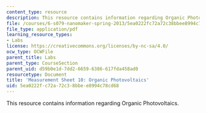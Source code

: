```yaml
---
content_type: resource
description: This resource contains information regarding Organic Photovoltaics.
file: /courses/6-s079-nanomaker-spring-2013/5ea0222fc72a72c38bbee8994c78cd68_MIT6_S079S13_lab10.pdf
file_type: application/pdf
learning_resource_types:
- Labs
license: https://creativecommons.org/licenses/by-nc-sa/4.0/
ocw_type: OCWFile
parent_title: Labs
parent_type: CourseSection
parent_uid: d59b0e1d-7dd2-6659-6386-617fda458ad0
resourcetype: Document
title: 'Measurement Sheet 10: Organic Photovoltaics'
uid: 5ea0222f-c72a-72c3-8bbe-e8994c78cd68
---
```

This resource contains information regarding Organic Photovoltaics.